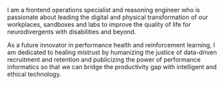 I am a frontend operations specialist and reasoning engineer who is passionate about leading the digital and physical transformation of our workplaces, sandboxes and labs to improve the quality of life for neurodivergents with disabilities and beyond.

As a future innovator in performance health and reinforcement learning, I am dedicated to healing mistrust by humanizing the justice of data-driven recruitment and retention and publicizing the power of performance informatics so that we can bridge the productivity gap with intelligent and ethical technology.
